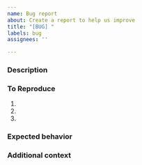 ```yaml
---
name: Bug report
about: Create a report to help us improve
title: "[BUG] "
labels: bug
assignees: ''

---
```


### Description
<!-- A clear and concise description of what the bug is -->

### To Reproduce
<!-- Steps to reproduce the behavior -->
1. 
2.
3.

### Expected behavior
<!-- A clear and concise description of what you expected to happen -->

### Additional context
<!-- Add any other context about the problem here -->
